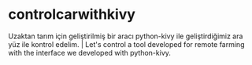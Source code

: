 # controlcarwithkivy
Uzaktan tarım için geliştirilmiş bir aracı  python-kivy ile geliştirdiğimiz ara yüz ile kontrol edelim. |  Let's control a tool developed for remote farming with the interface we developed with python-kivy.
